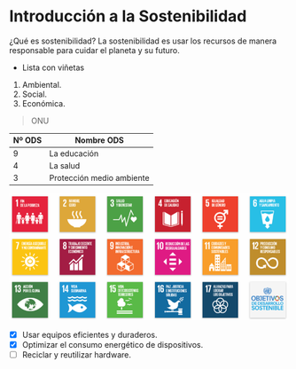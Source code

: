 # Introducción a la Sostenibilidad

¿Qué es sostenibilidad?
La sostenibilidad es usar los recursos de manera responsable para cuidar el planeta y su futuro.

- Lista con viñetas
1. Ambiental.
2. Social.
3. Económica.

> ONU

| Nº ODS| Nombre ODS|
| ----- | --------- |
| 9     | La educación|
| 4     | La salud    |
| 3      |  Protección medio ambiente|

![Texto alternativo](assets/ods.png)

* [x] Usar equipos eficientes y duraderos.
* [x] Optimizar el consumo energético de dispositivos.
* [ ] Reciclar y reutilizar hardware.
